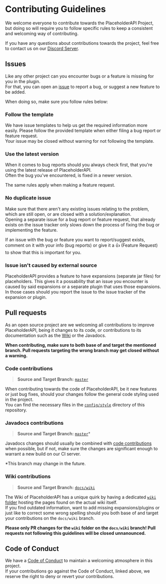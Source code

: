 [issue]: https://github.com/PlaceholderAPI/PlaceholderAPI/issues/new
[discord]: https://helpch.at/discord
[code of conduct]: https://github.com/PlaceholderAPI/PlaceholderAPI/blob/master/CODE_OF_CONDUCT.md
[wiki]: https://github.com/PlaceholderAPI/PlaceholderAPI/blob/docs/wiki/wiki
[master]: https://github.com/PlaceholderAPI/PlaceholderAPI/tree/master
[docs-wiki]: https://github.com/PlaceholderAPI/PlaceholderAPI/tree/docs/wiki
[style]: https://github.com/PlaceholderAPI/PlaceholderAPI/tree/master/config/style

# Contributing Guidelines
We welcome everyone to contribute towards the PlaceholderAPI Project, but doing so will require you to follow specific rules to keep a consistent and welcoming way of contributing.

If you have any questions about contributions towards the project, feel free to contact us on our [Discord Server][discord].

## Issues
Like any other project can you encounter bugs or a feature is missing for you in the plugin.  
For that, you can open an [issue] to report a bug, or suggest a new feature to be added.

When doing so, make sure you follow rules below:

### Follow the template
We have issue templates to help us get the required information more easily. Please follow the provided template when either filing a bug report or feature request.  
Your issue may be closed without warning for not following the template.

### Use the latest version
When it comes to bug reports should you always check first, that you're using the latest release of PlaceholderAPI.  
Often the bug you've encountered, is fixed in a newer version.

The same rules apply when making a feature request.

### No duplicate issue
Make sure that there aren't any existing issues relating to the problem, which are still open, or are closed with a solution/explanation.  
Opening a separate issue for a bug report or feature request, that already exists on the issue tracker only slows down the process of fixing the bug or implementing the feature.

If an issue with the bug or feature you want to report/suggest exists, comment on it with your info (bug reports) or give it a :thumbsup: (Feature Request) to show that this is important for you.

### Issue isn't caused by external source
PlaceholderAPI provides a feature to have expansions (separate jar files) for placeholders. This gives it a possability that an issue you encounter is caused by said expansions or a separate plugin that uses those expansions.  
In those cases should you report the issue to the issue tracker of the expansion or plugin.

## Pull requests
As an open source project are we welcoming all contributions to improve PlaceholderAPI, being it changes to its code, or contributions to its documentation such as the [Wiki] or the Javadocs.

**When contributing, make sure to both base of and target the mentioned branch. Pull requests targeting the wrong branch may get closed without a warning.**

### Code contributions
> **Source and Target Branch:** [`master`][master]

When contributing towards the code of PlaceholderAPI, be it new features or just bug fixes, should your changes follow the general code styling used in the project.  
You can find the necessary files in the [`config/style`][style] directory of this repository.

### Javadocs contributions
> **Source and Target Branch:** [`master`][master]*

Javadocs changes should usually be combined with [code contributions](#code-contributions) when possible, but if not, make sure the changes are significant enough to warrant a new build on our CI server.

\*This branch may change in the future.

### Wiki contributions
> **Source and Target Branch:** [`docs/wiki`][docs-wiki]

The Wiki of PlaceholderAPI has a unique quirk by having a dedicated [`wiki` folder][wiki] hosting the pages found on the actual wiki itself.  
If you find outdated information, want to add missing expansions/plugins or just like to correct some wrong spelling should you both base of and target your contributions on the `docs/wiki` branch.

**Please only PR changes for the `wiki` folder on the `docs/wiki` branch! Pull requests not following this guidelines will be closed unnanounced.**

## Code of Conduct
We have a [Code of Conduct] to maintain a welcoming atmosphere in this project.  
If your contributions go against the Code of Conduct, linked above, we reserve the right to deny or revert your contributions.
